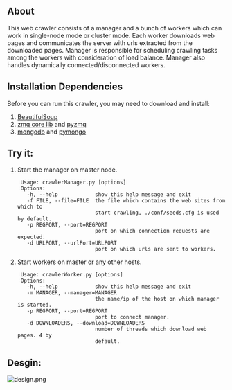 About
------------
This web crawler consists of a manager and a bunch of workers which can work in single-node mode or cluster mode. Each worker downloads web pages and communicates the server with urls extracted from the downloaded pages. Manager is responsible for scheduling crawling tasks among the workers with consideration of load balance. Manager also handles dynamically connected/disconnected workers. 

Installation Dependencies
------------
Before you can run this crawler, you may need to download and install:

1. [BeautifulSoup](http://www.crummy.com/software/BeautifulSoup/bs4/download/)
2. [zmq core lib](http://zeromq.org/area:download) and [pyzmq](http://zeromq.org/bindings:python)
3. [mongodb](http://docs.mongodb.org/manual/installation/) and [pymongo](http://api.mongodb.org/python/current/installation.html)


Try it:
--------
1. Start the manager on master node.

		Usage: crawlerManager.py [options]
		Options:
		  -h, --help            show this help message and exit
		  -f FILE, --file=FILE  the file which contains the web sites from which to
		                        start crawling, ./conf/seeds.cfg is used by default.
		  -p REGPORT, --port=REGPORT
		                        port on which connection requests are expected.
		  -d URLPORT, --urlPort=URLPORT
		                        port on which urls are sent to workers.

2. Start workers on master or any other hosts.

		Usage: crawlerWorker.py [options]
		Options:
		  -h, --help            show this help message and exit
		  -m MANAGER, --manager=MANAGER
		                        the name/ip of the host on which manager is started.
		  -p REGPORT, --port=REGPORT
		                        port to connect manager.
		  -d DOWNLOADERS, --download=DOWNLOADERS
		                        number of threads which download web pages. 4 by
		                        default.

Desgin:
------------
![design.png](https://raw.github.com/ceciliazhou/distributed_web_crawler/master/design.png)